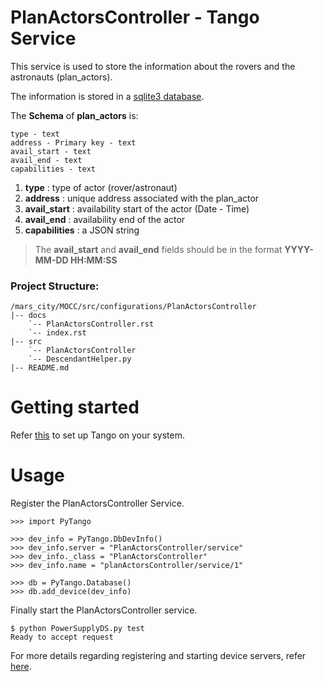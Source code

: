 # PlanActorsController - Tango Service

This service is used to store the information about the rovers and the astronauts (plan_actors).

The information is stored in a [sqlite3 database](https://docs.python.org/2/library/sqlite3.html).

The **Schema** of **plan_actors** is:
```
type - text
address - Primary key - text
avail_start - text
avail_end - text
capabilities - text
```

1) **type** :  type of actor (rover/astronaut)
2) **address** : unique address associated with the plan_actor
3) **avail_start** : availability start of the actor (Date - Time)
4) **avail_end** : availability end of the actor
5) **capabilities** : a JSON string
> The **avail_start** and **avail_end** fields should be in the format **YYYY-MM-DD HH:MM:SS**

### Project Structure:

```
/mars_city/MOCC/src/configurations/PlanActorsController
|-- docs
    `-- PlanActorsController.rst
    `-- index.rst
|-- src
    `-- PlanActorsController
    `-- DescendantHelper.py
|-- README.md

```

# Getting started

Refer [this](https://github.com/mars-planet/mars_city/blob/master/servers/body_tracker_v2/src/win/PyTango%20Setup/PyTango%20Installation%20Instructions/Instructions.txt) to set up Tango on your system.

# Usage
Register the PlanActorsController Service.

```
>>> import PyTango

>>> dev_info = PyTango.DbDevInfo()
>>> dev_info.server = "PlanActorsController/service"
>>> dev_info._class = "PlanActorsController"
>>> dev_info.name = "planActorsController/service/1"

>>> db = PyTango.Database()
>>> db.add_device(dev_info)
```

Finally start the PlanActorsController service.

```
$ python PowerSupplyDS.py test
Ready to accept request
```

For more  details regarding registering and starting device servers, refer [here](http://www.esrf.eu/computing/cs/tango/tango_doc/kernel_doc/pytango/latest/quicktour.html).



